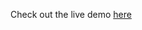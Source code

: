 Check out the live demo [here]([https://convospace.netlify.app/](https://blog-app-using-nodejs.onrender.com)) 
